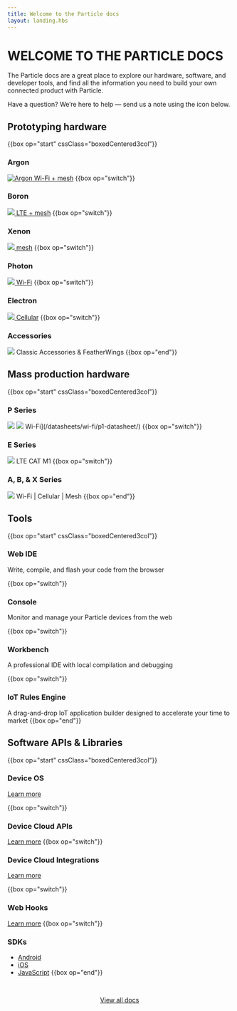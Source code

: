 ```yaml
---
title: Welcome to the Particle docs
layout: landing.hbs
---
```

# WELCOME TO THE PARTICLE DOCS
The Particle docs are a great place to explore our hardware, software, and developer tools, and find all the information you need to build your own connected product with Particle.

Have a question? We’re here to help — send us a note using the icon below.


## Prototyping  hardware
{{box op="start" cssClass="boxedCentered3col"}}
### Argon
[![Argon](/assets/images/Argon-mock-2.png)
Wi-Fi + mesh](/argon)
{{box op="switch"}}

### Boron
[![](/assets/images/Boron-mock-2.png)
LTE + mesh](/boron)
{{box op="switch"}}

### Xenon
[![](/assets/images/Xenon-mock-2.png)
mesh](/xenon)
{{box op="switch"}}

### Photon
[![](/assets/images/Photon-mock-2.png)
Wi-Fi](/photon/)
{{box op="switch"}}

### Electron
[![](/assets/images/Electron-mock-2.png)
Cellular](/electron/)
{{box op="switch"}}

### Accessories

![](/assets/images/debugger.jpg)
Classic Accessories & FeatherWings
{{box op="end"}}




## Mass production hardware
{{box op="start" cssClass="boxedCentered3col"}}

### P Series
![](/assets/images/P0-mock-2.png) ![](/assets/images/P1-mock-2.png)
Wi-Fi](/datasheets/wi-fi/p1-datasheet/)
{{box op="switch"}}

### E Series

![](/assets/images/E-series-mock-2.png)
LTE CAT M1
{{box op="switch"}}

### A, B, & X Series

![](/assets/images/mesh-som-mock-2.png)
Wi-Fi | Cellular | Mesh
{{box op="end"}}

## Tools

{{box op="start" cssClass="boxedCentered3col"}}
### Web IDE

Write, compile, and flash your code from the browser
<br />

{{box op="switch"}}
### Console

Monitor and manage your Particle devices from the web

{{box op="switch"}}
### Workbench

A professional IDE with local compilation and debugging

{{box op="switch"}}
### IoT Rules Engine

A drag-and-drop IoT application builder designed to accelerate your time to market
{{box op="end"}}

## Software APIs & Libraries
{{box op="start" cssClass="boxedCentered3col"}}
### Device OS
[Learn more](/tutorials/device-os/device-os/)

{{box op="switch"}}
### Device Cloud  APIs
[Learn more](/reference/api/)
{{box op="switch"}}
### Device Cloud Integrations
[Learn more](/tutorials/integrations)

{{box op="switch"}}
### Web Hooks
[Learn more](/tutorials/integrations/webhooks/)
{{box op="switch"}}
### SDKs
*  [Android](/reference/android/)
*  [iOS](https://docs.particle.io/reference/ios/)
*  [JavaScript](https://docs.particle.io/reference/javascript/)
{{box op="end"}}

<div align="center">
<br />

<a href="https://docs.particle.io/guide/getting-started/intro/" target="_blank" class="button">View all docs</a>
</div>
